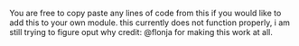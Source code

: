 You are free to copy paste any lines of code from this if you would like to add this to your own module.
this currently does not function properly, i am still trying to figure oput why
credit: @flonja for making this work at all.
